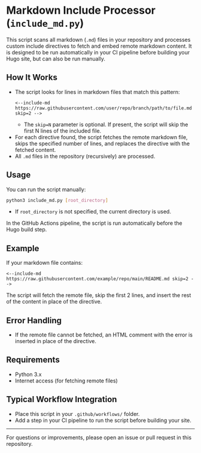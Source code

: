 # Markdown Include Processor (`include_md.py`)

This script scans all markdown (`.md`) files in your repository and processes custom include directives to fetch and embed remote markdown content. It is designed to be run automatically in your CI pipeline before building your Hugo site, but can also be run manually.

## How It Works

- The script looks for lines in markdown files that match this pattern:
  ```
  <--include-md https://raw.githubusercontent.com/user/repo/branch/path/to/file.md skip=2 -->
  ```
  - The `skip=N` parameter is optional. If present, the script will skip the first N lines of the included file.
- For each directive found, the script fetches the remote markdown file, skips the specified number of lines, and replaces the directive with the fetched content.
- All `.md` files in the repository (recursively) are processed.

## Usage

You can run the script manually:

```sh
python3 include_md.py [root_directory]
```
- If `root_directory` is not specified, the current directory is used.

In the GitHub Actions pipeline, the script is run automatically before the Hugo build step.

## Example

If your markdown file contains:

```
<--include-md https://raw.githubusercontent.com/example/repo/main/README.md skip=2 -->
```

The script will fetch the remote file, skip the first 2 lines, and insert the rest of the content in place of the directive.

## Error Handling
- If the remote file cannot be fetched, an HTML comment with the error is inserted in place of the directive.

## Requirements
- Python 3.x
- Internet access (for fetching remote files)

## Typical Workflow Integration
- Place this script in your `.github/workflows/` folder.
- Add a step in your CI pipeline to run the script before building your site.

---

For questions or improvements, please open an issue or pull request in this repository.
